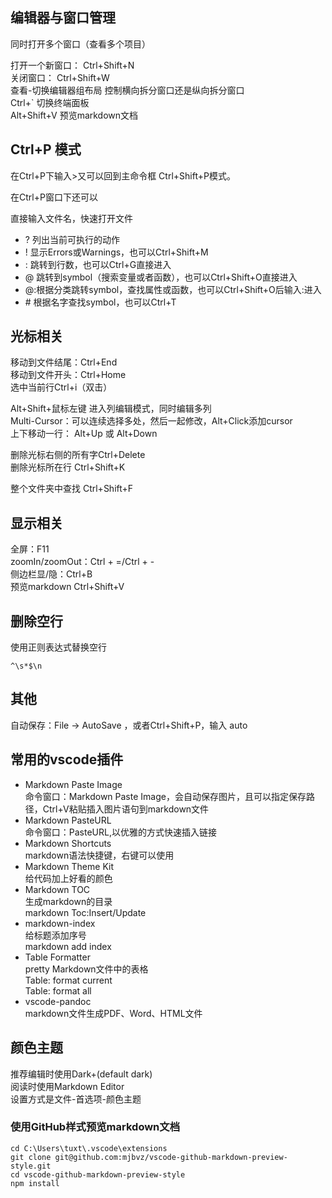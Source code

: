 ## 编辑器与窗口管理

同时打开多个窗口（查看多个项目）

打开一个新窗口： Ctrl+Shift+N  
关闭窗口： Ctrl+Shift+W  
查看-切换编辑器组布局 控制横向拆分窗口还是纵向拆分窗口  
Ctrl+` 切换终端面板  
Alt+Shift+V 预览markdown文档  
## Ctrl+P 模式

在Ctrl+P下输入>又可以回到主命令框 Ctrl+Shift+P模式。

在Ctrl+P窗口下还可以

直接输入文件名，快速打开文件
* ? 列出当前可执行的动作
* ! 显示Errors或Warnings，也可以Ctrl+Shift+M
* : 跳转到行数，也可以Ctrl+G直接进入
* @ 跳转到symbol（搜索变量或者函数），也可以Ctrl+Shift+O直接进入
* @:根据分类跳转symbol，查找属性或函数，也可以Ctrl+Shift+O后输入:进入
* \# 根据名字查找symbol，也可以Ctrl+T
## 光标相关
移动到文件结尾：Ctrl+End  
移动到文件开头：Ctrl+Home  
选中当前行Ctrl+i（双击）  

Alt+Shift+鼠标左键 进入列编辑模式，同时编辑多列  
Multi-Cursor：可以连续选择多处，然后一起修改，Alt+Click添加cursor  
上下移动一行： Alt+Up 或 Alt+Down

删除光标右侧的所有字Ctrl+Delete  
删除光标所在行 Ctrl+Shift+K  

整个文件夹中查找 Ctrl+Shift+F  

## 显示相关

全屏：F11  
zoomIn/zoomOut：Ctrl + =/Ctrl + -  
侧边栏显/隐：Ctrl+B  
预览markdown Ctrl+Shift+V  

## 删除空行
使用正则表达式替换空行
```
^\s*$\n
```
## 其他

自动保存：File -> AutoSave ，或者Ctrl+Shift+P，输入 auto

## 常用的vscode插件
* Markdown Paste Image  
    命令窗口：Markdown Paste Image，会自动保存图片，且可以指定保存路径，Ctrl+V粘贴插入图片语句到markdown文件
* Markdown PasteURL  
    命令窗口：PasteURL,以优雅的方式快速插入链接  
* Markdown Shortcuts  
    markdown语法快捷键，右键可以使用  
* Markdown Theme Kit  
    给代码加上好看的颜色  
* Markdown TOC  
    生成markdown的目录  
    markdown Toc:Insert/Update  
* markdown-index  
    给标题添加序号  
    markdown add index  
* Table Formatter  
    pretty Markdown文件中的表格  
    Table: format current  
    Table: format all  
* vscode-pandoc  
    markdown文件生成PDF、Word、HTML文件

## 颜色主题
推荐编辑时使用Dark+(default dark)  
阅读时使用Markdown Editor  
设置方式是文件-首选项-颜色主题
### 使用GitHub样式预览markdown文档
```
cd C:\Users\tuxt\.vscode\extensions
git clone git@github.com:mjbvz/vscode-github-markdown-preview-style.git
cd vscode-github-markdown-preview-style
npm install
```